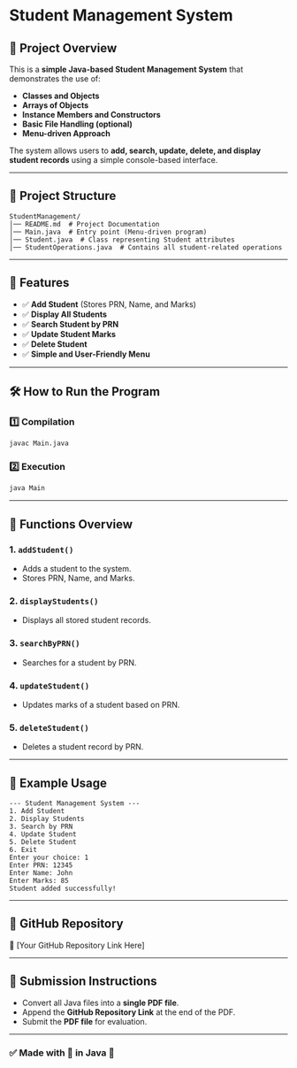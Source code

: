 # Student Management System

## 📌 Project Overview
This is a **simple Java-based Student Management System** that demonstrates the use of:
- **Classes and Objects**
- **Arrays of Objects**
- **Instance Members and Constructors**
- **Basic File Handling (optional)**
- **Menu-driven Approach**

The system allows users to **add, search, update, delete, and display student records** using a simple console-based interface.

---

## 📂 Project Structure
```
StudentManagement/
│── README.md  # Project Documentation
│── Main.java  # Entry point (Menu-driven program)
│── Student.java  # Class representing Student attributes
│── StudentOperations.java  # Contains all student-related operations
```

---

## 🚀 Features
- ✅ **Add Student** (Stores PRN, Name, and Marks)
- ✅ **Display All Students**
- ✅ **Search Student by PRN**
- ✅ **Update Student Marks**
- ✅ **Delete Student**
- ✅ **Simple and User-Friendly Menu**

---

## 🛠 How to Run the Program
### **1️⃣ Compilation**
```sh
javac Main.java
```
### **2️⃣ Execution**
```sh
java Main
```

---

## 📌 Functions Overview
### **1. `addStudent()`**
- Adds a student to the system.
- Stores PRN, Name, and Marks.

### **2. `displayStudents()`**
- Displays all stored student records.

### **3. `searchByPRN()`**
- Searches for a student by PRN.

### **4. `updateStudent()`**
- Updates marks of a student based on PRN.

### **5. `deleteStudent()`**
- Deletes a student record by PRN.

---

## 📌 Example Usage
```
--- Student Management System ---
1. Add Student
2. Display Students
3. Search by PRN
4. Update Student
5. Delete Student
6. Exit
Enter your choice: 1
Enter PRN: 12345
Enter Name: John
Enter Marks: 85
Student added successfully!
```

---

## 📎 GitHub Repository
🔗 [Your GitHub Repository Link Here]

---

## 📜 Submission Instructions
- Convert all Java files into a **single PDF file**.
- Append the **GitHub Repository Link** at the end of the PDF.
- Submit the **PDF file** for evaluation.

---

### ✅ Made with 💙 in Java 🚀

